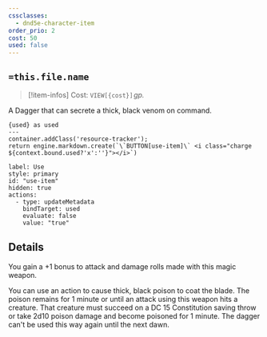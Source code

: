 ```yaml
---
cssclasses:
  - dnd5e-character-item
order_prio: 2
cost: 50
used: false
---
```

## `=this.file.name`

> [!item-infos]
> Cost: `VIEW[{cost}]`&hairsp;_gp._

A Dagger that can secrete a thick, black venom on command.

```meta-bind-js-view
{used} as used
---
container.addClass('resource-tracker');
return engine.markdown.create(`\`BUTTON[use-item]\` <i class="charge ${context.bound.used?'x':''}"></i>`)
```

```meta-bind-button
label: Use
style: primary
id: "use-item"
hidden: true
actions:
  - type: updateMetadata
    bindTarget: used
    evaluate: false
    value: "true"
```

## Details

You gain a +1 bonus to attack and damage rolls made with this magic weapon.

You can use an action to cause thick, black poison to coat the blade. The poison remains for 1 minute or until an attack using this weapon hits a creature. That creature must succeed on a DC 15 Constitution saving throw or take 2d10 poison damage and become poisoned for 1 minute.
The dagger can't be used this way again until the next dawn.

